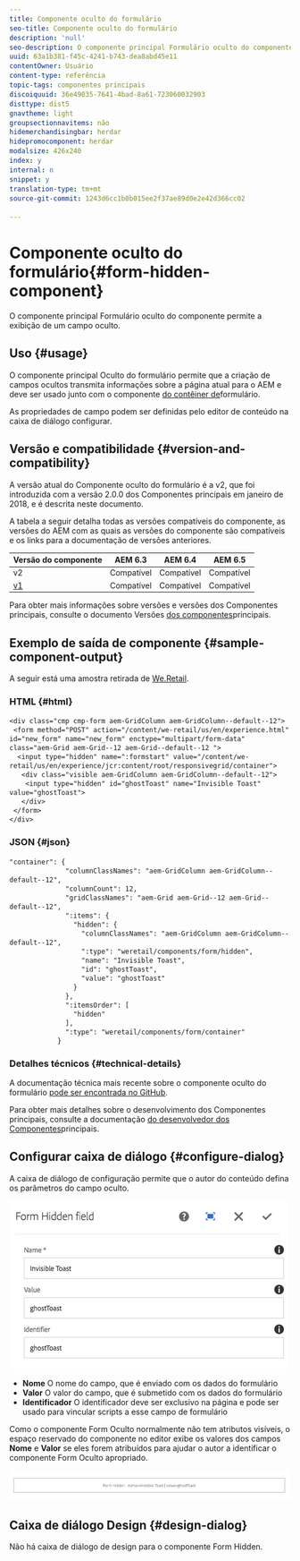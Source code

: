 ```yaml
---
title: Componente oculto do formulário
seo-title: Componente oculto do formulário
description: 'null'
seo-description: O componente principal Formulário oculto do componente permite a exibição de um campo oculto.
uuid: 63a1b381-f45c-4241-b743-dea8abd45e11
contentOwner: Usuário
content-type: referência
topic-tags: componentes principais
discoiquuid: 36e49035-7641-4bad-8a61-723060032903
disttype: dist5
gnavtheme: light
groupsectionnavitems: não
hidemerchandisingbar: herdar
hidepromocomponent: herdar
modalsize: 426x240
index: y
internal: n
snippet: y
translation-type: tm+mt
source-git-commit: 1243d6cc1b0b015ee2f37ae89d0e2e42d366cc02

---
```



# Componente oculto do formulário{#form-hidden-component}

O componente principal Formulário oculto do componente permite a exibição de um campo oculto.

## Uso {#usage}

O componente principal Oculto do formulário permite que a criação de campos ocultos transmita informações sobre a página atual para o AEM e deve ser usado junto com o componente [do contêiner de](form-container.md)formulário.

As propriedades de campo podem ser definidas pelo editor de conteúdo na caixa de diálogo [](form-hidden.md)configurar.

## Versão e compatibilidade {#version-and-compatibility}

A versão atual do Componente oculto do formulário é a v2, que foi introduzida com a versão 2.0.0 dos Componentes principais em janeiro de 2018, e é descrita neste documento.

A tabela a seguir detalha todas as versões compatíveis do componente, as versões do AEM com as quais as versões do componente são compatíveis e os links para a documentação de versões anteriores.

| Versão do componente | AEM 6.3 | AEM 6.4 | AEM 6.5 |
|--- |--- |--- |--- |
| v2 | Compatível | Compatível | Compatível |
| [v1](form-hidden-v1.md) | Compatível | Compatível | Compatível |

Para obter mais informações sobre versões e versões dos Componentes principais, consulte o documento Versões [dos componentes](versions.md)principais.

## Exemplo de saída de componente {#sample-component-output}

A seguir está uma amostra retirada de [We.Retail](https://helpx.adobe.com/experience-manager/6-5/sites/developing/using/we-retail.html).

### HTML {#html}

```
<div class="cmp cmp-form aem-GridColumn aem-GridColumn--default--12">
 <form method="POST" action="/content/we-retail/us/en/experience.html" id="new_form" name="new_form" enctype="multipart/form-data" class="aem-Grid aem-Grid--12 aem-Grid--default--12 ">
  <input type="hidden" name=":formstart" value="/content/we-retail/us/en/experience/jcr:content/root/responsivegrid/container">
   <div class="visible aem-GridColumn aem-GridColumn--default--12">
    <input type="hidden" id="ghostToast" name="Invisible Toast" value="ghostToast">
   </div>
 </form>
</div>
```

### JSON {#json}

```
"container": {
              "columnClassNames": "aem-GridColumn aem-GridColumn--default--12",
              "columnCount": 12,
              "gridClassNames": "aem-Grid aem-Grid--12 aem-Grid--default--12",
              ":items": {
                "hidden": {
                  "columnClassNames": "aem-GridColumn aem-GridColumn--default--12",
                  ":type": "weretail/components/form/hidden",
                  "name": "Invisible Toast",
                  "id": "ghostToast",
                  "value": "ghostToast"
                }
              },
              ":itemsOrder": [
                "hidden"
              ],
              ":type": "weretail/components/form/container"
            }
```

### Detalhes técnicos {#technical-details}

A documentação técnica mais recente sobre o componente oculto do formulário [pode ser encontrada no GitHub](https://github.com/adobe/aem-core-wcm-components/blob/master/content/src/content/jcr_root/apps/core/wcm/components/form/hidden/v2/hidden).

Para obter mais detalhes sobre o desenvolvimento dos Componentes principais, consulte a documentação [do desenvolvedor dos Componentes](developing.md)principais.

## Configurar caixa de diálogo {#configure-dialog}

A caixa de diálogo de configuração permite que o autor do conteúdo defina os parâmetros do campo oculto.

![](assets/chlimage_1-26.png)

* **Nome** O nome do campo, que é enviado com os dados do formulário
* **Valor** O valor do campo, que é submetido com os dados do formulário
* **Identificador** O identificador deve ser exclusivo na página e pode ser usado para vincular scripts a esse campo de formulário

Como o componente Form Oculto normalmente não tem atributos visíveis, o espaço reservado do componente no editor exibe os valores dos campos **Nome** e **Valor** se eles forem atribuídos para ajudar o autor a identificar o componente Form Oculto apropriado.

![](assets/screenshot_2018-10-19at094927.png)

## Caixa de diálogo Design {#design-dialog}

Não há caixa de diálogo de design para o componente Form Hidden.